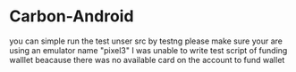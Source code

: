 # Carbon-Android
you can simple run the test unser src by testng
please make sure your are using an emulator name "pixel3"
I was unable to write test script of funding walllet beacause there was no available card on the account to fund wallet
